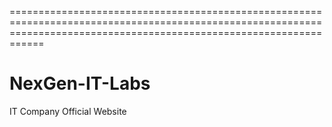 <!-- Instructions for Staff : 

1. clone repo with - git clone git clone https://github.com/sinujaat420/NexGen-IT-Labs.git
2. cd .\NexGen-IT-Labs\
3. edit your code 
4. code again to main folder [NexGen-IT-Labs]
5. git add .
6. git commit -m "Updated [Date]"
7. git push 

Always delete backend node modules before uploading
Use maximum values of name , ownership , entry  , links and connections in .env
These commands are sufficient after invitation not use anything else without permission. , always try to pull the code so that no col on main branch.
 -->

========================================================================================================================================================================


# NexGen-IT-Labs
IT Company Official Website

